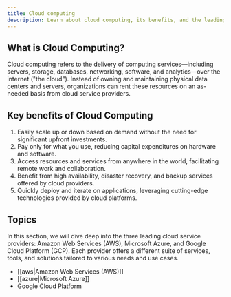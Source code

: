 ```yaml
---
title: Cloud computing
description: Learn about cloud computing, its benefits, and the leading cloud service providers in the industry.
---
```


## What is Cloud Computing?

Cloud computing refers to the delivery of computing services—including servers, storage, databases, networking, software, and analytics—over the internet ("the cloud"). Instead of owning and maintaining physical data centers and servers, organizations can rent these resources on an as-needed basis from cloud service providers.

## Key benefits of Cloud Computing

1. Easily scale up or down based on demand without the need for significant upfront investments.
2. Pay only for what you use, reducing capital expenditures on hardware and software.
3. Access resources and services from anywhere in the world, facilitating remote work and collaboration.
4. Benefit from high availability, disaster recovery, and backup services offered by cloud providers.
5. Quickly deploy and iterate on applications, leveraging cutting-edge technologies provided by cloud platforms.

## Topics

In this section, we will dive deep into the three leading cloud service providers: Amazon Web Services (AWS), Microsoft Azure, and Google Cloud Platform (GCP). Each provider offers a different suite of services, tools, and solutions tailored to various needs and use cases.

- [[aws|Amazon Web Services (AWS)]]
- [[azure|Microsoft Azure]]
- Google Cloud Platform
